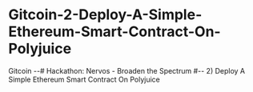 # Gitcoin-2-Deploy-A-Simple-Ethereum-Smart-Contract-On-Polyjuice
Gitcoin --# Hackathon: Nervos - Broaden the Spectrum #-- 2) Deploy A Simple Ethereum Smart Contract On Polyjuice
